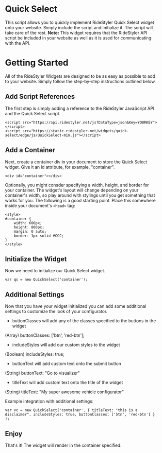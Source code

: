 # Quick Select
This script allows you to quickly implement RideStyler Quick Select widget onto your website. Simply include the script and initialize it. The script will take care of the rest.
**Note:** This widget requires that the RideStyler API script be included in your website as well as it is used for communicating with the API.
# Getting Started
All of the RideStyler Widgets are designed to be as easy as possible to add to your website. Simply follow the step-by-step instructions outlined below.
## Add Script References
The first step is simply adding a reference to the RideStyler JavaScript API and the Quick Select script.
```
<script src="https://api.ridestyler.net/js?DataType=json&Key=YOURKEY"></script>
<script src="https://static.ridestyler.net/widgets/quick-select/edge/js/QuickSelect-min.js"></script>
```
## Add a Container
Next, create a container div in your document to store the Quick Select widget. Give it an id attribute, for example, "container".
```
<div id="container"></div>
```
Optionally, you might consder specifying a width, height, and border for your container. The widget's layout will change depending on your container's width, so play around with stylings until you get something that works for you. The following is a good starting point. Place this somewhere inside your document's `<head>` tag:
```
<style>
#container {
	width: 600px;
	height: 800px;
	margin: 0 auto;
	border: 1px solid #CCC;
}
</style>
```
## Initialize the Widget
Now we need to initialize our Quick Select widget.
```
var qs = new QuickSelect('container');
```
## Additional Settings
Now that you have your widget initialized you can add some additional settings to customize the look of your configurator.

- buttonClasses will add any of the classes specified to the buttons in the widget

(Array) buttonClasses: ['btn', 'red-btn']; 

- includeStyles will add our custom styles to the widget

(Boolean) includeStyles: true;

- buttonText will add custom text onto the submit button

(String) buttonText: "Go to visualizer"

- titleText will add custom text onto the title of the widget

(String) titleText: "My super awesome vehicle configurator"

Example integration with additional settings:
```
var vc = new QuickSelect('container', { titleText: "this is a disclaimer", includeStyles: true, buttonClasses: ['btn', 'red-btn'] }  );
```
## Enjoy
That's it! The widget will render in the container specified.
